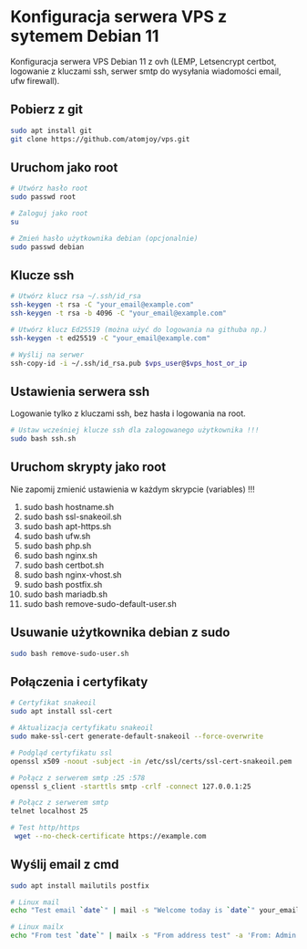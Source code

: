 # Konfiguracja serwera VPS z sytemem Debian 11
Konfiguracja serwera VPS Debian 11 z ovh (LEMP, Letsencrypt certbot, logowanie z kluczami ssh, serwer smtp do wysyłania wiadomości email, ufw firewall).

## Pobierz z git
```sh
sudo apt install git
git clone https://github.com/atomjoy/vps.git
```

## Uruchom jako root
```sh
# Utwórz hasło root
sudo passwd root

# Zaloguj jako root
su

# Zmień hasło użytkownika debian (opcjonalnie)
sudo passwd debian
```

## Klucze ssh
```sh
# Utwórz klucz rsa ~/.ssh/id_rsa
ssh-keygen -t rsa -C "your_email@example.com"
ssh-keygen -t rsa -b 4096 -C "your_email@example.com"

# Utwórz klucz Ed25519 (można użyć do logowania na githuba np.)
ssh-keygen -t ed25519 -C "your_email@example.com"

# Wyślij na serwer
ssh-copy-id -i ~/.ssh/id_rsa.pub $vps_user@$vps_host_or_ip
```

## Ustawienia serwera ssh
Logowanie tylko z kluczami ssh, bez hasła i logowania na root.
```sh
# Ustaw wcześniej klucze ssh dla zalogowanego użytkownika !!!
sudo bash ssh.sh
```

## Uruchom skrypty jako root
Nie zapomij zmienić ustawienia w każdym skrypcie (variables) !!!

1. sudo bash hostname.sh
2. sudo bash ssl-snakeoil.sh
3. sudo bash apt-https.sh
4. sudo bash ufw.sh
5. sudo bash php.sh
6. sudo bash nginx.sh
7. sudo bash certbot.sh
8. sudo bash nginx-vhost.sh
9. sudo bash postfix.sh
10. sudo bash mariadb.sh
11. sudo bash remove-sudo-default-user.sh

## Usuwanie użytkownika debian z sudo
```bash
sudo bash remove-sudo-user.sh
```

## Połączenia i certyfikaty
```sh
# Certyfikat snakeoil
sudo apt install ssl-cert

# Aktualizacja certyfikatu snakeoil
sudo make-ssl-cert generate-default-snakeoil --force-overwrite

# Podgląd certyfikatu ssl
openssl x509 -noout -subject -in /etc/ssl/certs/ssl-cert-snakeoil.pem

# Połącz z serwerem smtp :25 :578
openssl s_client -starttls smtp -crlf -connect 127.0.0.1:25

# Połącz z serwerem smtp
telnet localhost 25

# Test http/https
 wget --no-check-certificate https://example.com
```

## Wyślij email z cmd
```sh
sudo apt install mailutils postfix

# Linux mail
echo "Test email `date`" | mail -s "Welcome today is `date`" your_email@gmail.com

# Linux mailx
echo "From test `date`" | mailx -s "From address test" -a 'From: Admin Root <root@example.com>' your_email@gmail.com
```
